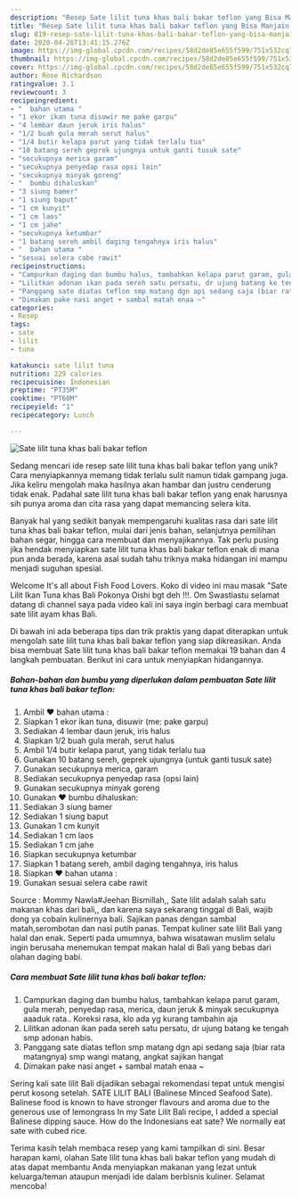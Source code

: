 ```yaml
---
description: "Resep Sate lilit tuna khas bali bakar teflon yang Bisa Manjain Lidah"
title: "Resep Sate lilit tuna khas bali bakar teflon yang Bisa Manjain Lidah"
slug: 819-resep-sate-lilit-tuna-khas-bali-bakar-teflon-yang-bisa-manjain-lidah
date: 2020-04-26T13:41:15.276Z
image: https://img-global.cpcdn.com/recipes/58d2de85e655f599/751x532cq70/sate-lilit-tuna-khas-bali-bakar-teflon-foto-resep-utama.jpg
thumbnail: https://img-global.cpcdn.com/recipes/58d2de85e655f599/751x532cq70/sate-lilit-tuna-khas-bali-bakar-teflon-foto-resep-utama.jpg
cover: https://img-global.cpcdn.com/recipes/58d2de85e655f599/751x532cq70/sate-lilit-tuna-khas-bali-bakar-teflon-foto-resep-utama.jpg
author: Rose Richardson
ratingvalue: 3.1
reviewcount: 3
recipeingredient:
- "  bahan utama "
- "1 ekor ikan tuna disuwir me pake garpu"
- "4 lembar daun jeruk iris halus"
- "1/2 buah gula merah serut halus"
- "1/4 butir kelapa parut yang tidak terlalu tua"
- "10 batang sereh geprek ujungnya untuk ganti tusuk sate"
- "secukupnya merica garam"
- "secukupnya penyedap rasa opsi lain"
- "secukupnya minyak goreng"
- "  bumbu dihaluskan"
- "3 siung bamer"
- "1 siung baput"
- "1 cm kunyit"
- "1 cm laos"
- "1 cm jahe"
- "secukupnya ketumbar"
- "1 batang sereh ambil daging tengahnya iris halus"
- "  bahan utama "
- "sesuai selera cabe rawit"
recipeinstructions:
- "Campurkan daging dan bumbu halus, tambahkan kelapa parut garam, gula merah, penyedap rasa, merica, daun jeruk &amp; minyak secukupnya aaaduk rata.. Koreksi rasa, klo ada yg kurang tambahin aja"
- "Lilitkan adonan ikan pada sereh satu persatu, dr ujung batang ke tengah smp adonan habis."
- "Panggang sate diatas teflon smp matang dgn api sedang saja (biar rata matangnya) smp wangi matang, angkat sajikan hangat"
- "Dimakan pake nasi anget + sambal matah enaa ~"
categories:
- Resep
tags:
- sate
- lilit
- tuna

katakunci: sate lilit tuna 
nutrition: 229 calories
recipecuisine: Indonesian
preptime: "PT35M"
cooktime: "PT60M"
recipeyield: "1"
recipecategory: Lunch

---
```



![Sate lilit tuna khas bali bakar teflon](https://img-global.cpcdn.com/recipes/58d2de85e655f599/751x532cq70/sate-lilit-tuna-khas-bali-bakar-teflon-foto-resep-utama.jpg)

Sedang mencari ide resep sate lilit tuna khas bali bakar teflon yang unik? Cara menyiapkannya memang tidak terlalu sulit namun tidak gampang juga. Jika keliru mengolah maka hasilnya akan hambar dan justru cenderung tidak enak. Padahal sate lilit tuna khas bali bakar teflon yang enak harusnya sih punya aroma dan cita rasa yang dapat memancing selera kita.

Banyak hal yang sedikit banyak mempengaruhi kualitas rasa dari sate lilit tuna khas bali bakar teflon, mulai dari jenis bahan, selanjutnya pemilihan bahan segar, hingga cara membuat dan menyajikannya. Tak perlu pusing jika hendak menyiapkan sate lilit tuna khas bali bakar teflon enak di mana pun anda berada, karena asal sudah tahu triknya maka hidangan ini mampu menjadi suguhan spesial.

Welcome It&#39;s all about Fish Food Lovers. Koko di video ini mau masak &#34;Sate Lilit Ikan Tuna khas Bali Pokonya Oishi bgt deh !!!. Om Swastiastu selamat datang di channel saya pada video kali ini saya ingin berbagi cara membuat sate lilit ayam khas Bali.


Di bawah ini ada beberapa tips dan trik praktis yang dapat diterapkan untuk mengolah sate lilit tuna khas bali bakar teflon yang siap dikreasikan. Anda bisa membuat Sate lilit tuna khas bali bakar teflon memakai 19 bahan dan 4 langkah pembuatan. Berikut ini cara untuk menyiapkan hidangannya.

<!--inarticleads1-->

##### Bahan-bahan dan bumbu yang diperlukan dalam pembuatan Sate lilit tuna khas bali bakar teflon:

1. Ambil  ❤ bahan utama :
1. Siapkan 1 ekor ikan tuna, disuwir (me: pake garpu)
1. Sediakan 4 lembar daun jeruk, iris halus
1. Siapkan 1/2 buah gula merah, serut halus
1. Ambil 1/4 butir kelapa parut, yang tidak terlalu tua
1. Gunakan 10 batang sereh, geprek ujungnya (untuk ganti tusuk sate)
1. Gunakan secukupnya merica, garam
1. Sediakan secukupnya penyedap rasa (opsi lain)
1. Gunakan secukupnya minyak goreng
1. Gunakan  ❤ bumbu dihaluskan:
1. Sediakan 3 siung bamer
1. Sediakan 1 siung baput
1. Gunakan 1 cm kunyit
1. Sediakan 1 cm laos
1. Sediakan 1 cm jahe
1. Siapkan secukupnya ketumbar
1. Siapkan 1 batang sereh, ambil daging tengahnya, iris halus
1. Siapkan  ❤ bahan utama :
1. Gunakan sesuai selera cabe rawit


Source : Mommy Nawla#Jeehan Bismillah,, Sate lilit adalah salah satu makanan khas dari bali,, dan karena saya sekarang tinggal di Bali, wajib dong ya cobain kulinernya bali. Sajikan panas dengan sambal matah,serombotan dan nasi putih panas. Tempat kuliner sate lilit Bali yang halal dan enak. Seperti pada umumnya, bahwa wisatawan muslim selalu ingin berusaha menemukan tempat makan halal di Bali yang bebas dari olahan daging babi. 

<!--inarticleads2-->

##### Cara membuat Sate lilit tuna khas bali bakar teflon:

1. Campurkan daging dan bumbu halus, tambahkan kelapa parut garam, gula merah, penyedap rasa, merica, daun jeruk &amp; minyak secukupnya aaaduk rata.. Koreksi rasa, klo ada yg kurang tambahin aja
1. Lilitkan adonan ikan pada sereh satu persatu, dr ujung batang ke tengah smp adonan habis.
1. Panggang sate diatas teflon smp matang dgn api sedang saja (biar rata matangnya) smp wangi matang, angkat sajikan hangat
1. Dimakan pake nasi anget + sambal matah enaa ~


Sering kali sate lilit Bali dijadikan sebagai rekomendasi tepat untuk mengisi perut kosong setelah. SATE LILIT BALI (Balinese Minced Seafood Sate). Balinese food is known to have stronger flavours and aroma due to the generous use of lemongrass In my Sate Lilit Bali recipe, I added a special Balinese dipping sauce. How do the Indonesians eat sate? We normally eat sate with cubed rice. 

Terima kasih telah membaca resep yang kami tampilkan di sini. Besar harapan kami, olahan Sate lilit tuna khas bali bakar teflon yang mudah di atas dapat membantu Anda menyiapkan makanan yang lezat untuk keluarga/teman ataupun menjadi ide dalam berbisnis kuliner. Selamat mencoba!
